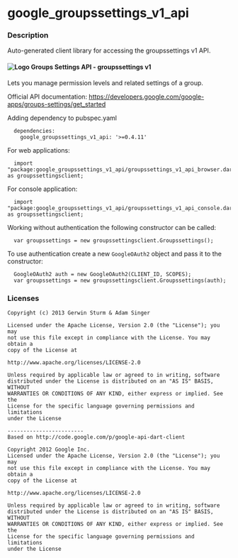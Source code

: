 # google_groupssettings_v1_api

### Description

Auto-generated client library for accessing the groupssettings v1 API.

#### ![Logo](http://www.google.com/images/icons/product/search-16.gif) Groups Settings API - groupssettings v1

Lets you manage permission levels and related settings of a group.

Official API documentation: https://developers.google.com/google-apps/groups-settings/get_started

Adding dependency to pubspec.yaml

```
  dependencies:
    google_groupssettings_v1_api: '>=0.4.11'
```

For web applications:

```
  import "package:google_groupssettings_v1_api/groupssettings_v1_api_browser.dart" as groupssettingsclient;
```

For console application:

```
  import "package:google_groupssettings_v1_api/groupssettings_v1_api_console.dart" as groupssettingsclient;
```

Working without authentication the following constructor can be called:

```
  var groupssettings = new groupssettingsclient.Groupssettings();
```

To use authentication create a new `GoogleOAuth2` object and pass it to the constructor:


```
  GoogleOAuth2 auth = new GoogleOAuth2(CLIENT_ID, SCOPES);
  var groupssettings = new groupssettingsclient.Groupssettings(auth);
```

### Licenses

```
Copyright (c) 2013 Gerwin Sturm & Adam Singer

Licensed under the Apache License, Version 2.0 (the "License"); you may 
not use this file except in compliance with the License. You may obtain a 
copy of the License at

http://www.apache.org/licenses/LICENSE-2.0

Unless required by applicable law or agreed to in writing, software
distributed under the License is distributed on an "AS IS" BASIS, WITHOUT
WARRANTIES OR CONDITIONS OF ANY KIND, either express or implied. See the
License for the specific language governing permissions and limitations 
under the License

------------------------
Based on http://code.google.com/p/google-api-dart-client

Copyright 2012 Google Inc.
Licensed under the Apache License, Version 2.0 (the "License"); you may 
not use this file except in compliance with the License. You may obtain a
copy of the License at

http://www.apache.org/licenses/LICENSE-2.0

Unless required by applicable law or agreed to in writing, software
distributed under the License is distributed on an "AS IS" BASIS, WITHOUT
WARRANTIES OR CONDITIONS OF ANY KIND, either express or implied. See the
License for the specific language governing permissions and limitations 
under the License

```
